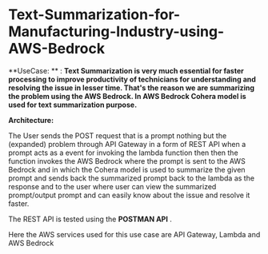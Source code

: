 # Text-Summarization-for-Manufacturing-Industry-using-AWS-Bedrock

**UseCase: ** : **Text Summarization is very much essential for faster processing to improve productivity of technicians for understanding and resolving the issue in lesser time. That's the reason we are summarizing the problem using the AWS Bedrock. In AWS Bedrock Cohera model is used for text summarization purpose.**

**Architecture:**

The User sends the POST request that is a prompt nothing but the (expanded) problem through API Gateway in a form of REST API when a prompt acts as a event for invoking the lambda function then then the function invokes the AWS Bedrock where the prompt is sent to the AWS Bedrock and in which the Cohera model is used to summarize the given prompt and sends back the summarized prompt back to the lambda as the response and to the user where user can view the summarized prompt/output prompt and can easily know about the issue and resolve it faster.

The REST API is tested using the **POSTMAN API** .

Here the AWS services used for this use case are API Gateway, Lambda and AWS Bedrock
